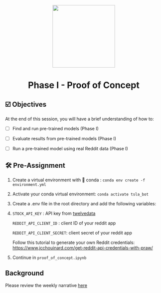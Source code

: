 <p align = "center" draggable=”false” ><img src="https://user-images.githubusercontent.com/37101144/161836199-fdb0219d-0361-4988-bf26-48b0fad160a3.png"
     width="200px"
     height="auto"/>
</p>



# <h1 align="center" id="heading">Phase I - Proof of Concept</h1>


## ☑️ Objectives
At the end of this session, you will have a brief understanding of how to:
- [ ] Find and run pre-trained models (Phase I)
- [ ] Evaluate results from pre-trained models (Phase I)
- [ ] Run a pre-trained model using real Reddit data (Phase I)


## 🛠️ Pre-Assignment
1. Create a virtual environment with 🐍 conda : `conda env create -f environment.yml`

2. Activate your conda virtual environment: `conda activate tsla_bot`

3. Create a .env file in the root directory and add the following variables:
4. 
   `STOCK_API_KEY` : API key from [twelvedata](https://twelvedata.com/pricing)

   `REDDIT_API_CLIENT_ID` : client ID of your reddit app
   
   `REDDIT_API_CLIENT_SECRET`: client secret of your reddit app
   
   Follow this tutorial to generate your own Reddit credentials:
   <https://www.jcchouinard.com/get-reddit-api-credentials-with-praw/>

4. Continue in `proof_of_concept.ipynb`

## Background
Please review the weekly narrative [here](https://www.notion.so/Analyzing-Market-Sentiment-Phase-I-II-and-II-End-to-End-MLOps-with-Open-Source-Tools-dc4b846108b44f6bb2962d550368560c#54cc350bc95041ee873dabde36930af1)
